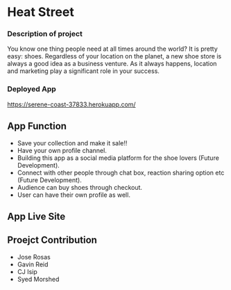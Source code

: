 # Heat Street

### Description of project

You know one thing people need at all times around the world? It is pretty easy: shoes. Regardless of your location on the planet, a new shoe store is always a good idea as a business venture. As it always happens, location and marketing play a significant role in your success.

### Deployed App
https://serene-coast-37833.herokuapp.com/

## App Function

- Save your collection and make it sale!!
- Have your own profile channel.
- Building this app as a social media platform for the shoe lovers (Future Development).
- Connect with other people through chat box, reaction sharing option etc (Future Development).
- Audience can buy shoes through checkout.
- User can have their own profile as well.

## App Live Site

## Proejct Contribution

- Jose Rosas
- Gavin Reid
- CJ Isip
- Syed Morshed
